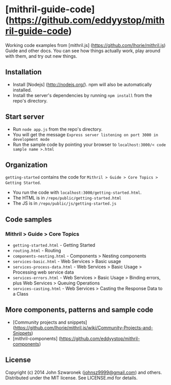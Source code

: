 # [mithril-guide-code] (https://github.com/eddyystop/mithril-guide-code)

Working code examples from 
[mithril.js] (https://github.com/lhorie/mithril.js) Guide and other docs.
You can see how things actually work, play around with them, 
and try out new things.

## Installation

* Install [Nodejs] (http://nodejs.org/). 
npm will also be automatically installed.
* Install the server's dependencies by running ```npm install``` 
from the repo's directory.

## Start server

* Run ```node app.js``` from the repo's directory.
* You will get the message 
```Express server listening on port 3000 in development mode```
* Run the sample code by pointing your browser to 
```localhost:3000/< code sample name >.html```

## Organization

```getting-started``` contains the code for 
```Mithril > Guide > Core Topics > Getting Started```.
 
* You run the code with ```localhost:3000/getting-started.html```.
* The HTML is in ```/repo/public/getting-started.html```
* The JS is in ```/repo/public/js/getting-started.js```

## Code samples

### Mithril > Guide > Core Topics 

* ```getting-started.html``` - Getting Started
* ```routing.html``` - Routing
* ```components-nesting.html``` - Components > Nesting components
* ```services-basic.html``` - Web Services > Basic usage
* ```services-process-data.html``` - Web Services > Basic Usage > Processing web service data
* ```services-errors.html``` - Web Services > Basic Usage > Binding errors, plus Web Services > Queuing Operations
* ```services-casting.html``` - Web Services > Casting the Response Data to a Class


## More components, patterns and sample code

* [Community projects and snippets] 
(https://github.com/lhorie/mithril.js/wiki/Community-Projects-and-Snippets) 
* [mithril-components] (https://github.com/eddyystop/mithril-components)

## License
Copyright (c) 2014 John Szwaronek (<johnsz9999@gmail.com>) and others.
Distributed under the MIT license. See LICENSE.md for details.